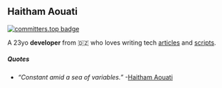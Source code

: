 ## Haitham Aouati

[![committers.top badge](https://user-badge.committers.top/algeria/haithamaouati.svg)](https://user-badge.committers.top/algeria/haithamaouati)

A 23yo **developer** from 🇩🇿 who loves writing tech [articles]() and [scripts](https://github.com/haithamaouati?tab=repositories).

##### Quotes
- _“Constant amid a sea of variables.”_ -[Haitham Aouati](https://github.com/haithamaouati)
